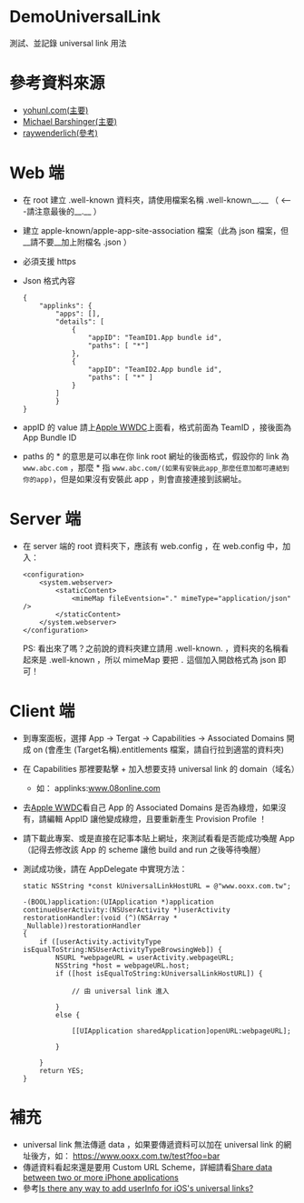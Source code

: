 # DemoUniversalLink

測試、並記錄 universal link 用法

# 參考資料來源

- [yohunl.com(主要)](https://yohunl.com/ios-universal-links-tong-yong-lian-jie/)
- [Michael Barshinger(主要)](https://medium.com/@barsh/my-first-date-with-ios-universal-links-90dfabc88bb8#.qu6q9qwd0)
- [raywenderlich(參考)](https://www.raywenderlich.com/84174/ios-8-handoff-tutorial)

# Web 端 
- 在 root 建立 .well-known 資料夾，請使用檔案名稱 .well-known__.__   （ <---請注意最後的__.__ ）
- 建立 apple-known/apple-app-site-association 檔案（此為 json 檔案，但__請不要__加上附檔名 .json ）
- 必須支援 https
- Json 格式內容

    ```
    {
        "applinks": {
            "apps": [],
            "details": [
                {
                    "appID": "TeamID1.App bundle id",
                    "paths": [ "*"]
                },
                {
                    "appID": "TeamID2.App bundle id",
                    "paths": [ "*" ]
                } 
            ]
            }
    }
    ```
- appID 的 value 請上[Apple WWDC](https://developer.apple.com/account/)上面看，格式前面為 TeamID ，接後面為 App Bundle ID
- paths 的 * 的意思是可以串在你 link root 網址的後面格式，假設你的 link 為 ```www.abc.com``` ，那麼 * 指 ```www.abc.com/(如果有安裝此app_那麼任意加都可連結到你的app)```，但是如果沒有安裝此 app ，則會直接連接到該網址。


# Server 端
- 在 server 端的 root 資料夾下，應該有 web.config ，在 web.config 中，加入：

    ```
    <configuration>
        <system.webserver>
            <staticContent>
                <mimeMap fileEventsion="." mimeType="application/json" />
            </staticContent>
        </system.webserver>
    </configuration>
    ```
    PS: 看出來了嗎？之前說的資料夾建立請用 .well-known. ，資料夾的名稱看起來是 .well-known ，所以 mimeMap 要把 ```.``` 這個加入開啟格式為 json 即可！


# Client 端

- 到專案面板，選擇 App -> Tergat -> Capabilities -> Associated Domains 開成 on (會產生 (Target名稱).entitlements 檔案，請自行拉到適當的資料夾)
- 在 Capabilities 那裡要點擊 + 加入想要支持 universal link 的 domain（域名）
    - 如： applinks:www.08online.com
- 去[Apple WWDC](https://developer.apple.com/account/)看自己 App 的 Associated Domains 是否為綠燈，如果沒有，請編輯 AppID 讓他變成綠燈，且要重新產生 Provision Profile ！
- 請下載此專案、或是直接在記事本貼上網址，來測試看看是否能成功喚醒 App（記得去修改該 App 的 scheme 讓他 build and run 之後等待喚醒）
- 測試成功後，請在 AppDelegate 中實現方法：
    
    ```
    static NSString *const kUniversalLinkHostURL = @"www.ooxx.com.tw";
    
    -(BOOL)application:(UIApplication *)application 
    continueUserActivity:(NSUserActivity *)userActivity 
    restorationHandler:(void (^)(NSArray * _Nullable))restorationHandler
    {
        if ([userActivity.activityType isEqualToString:NSUserActivityTypeBrowsingWeb]) {
            NSURL *webpageURL = userActivity.webpageURL;
            NSString *host = webpageURL.host;
            if ([host isEqualToString:kUniversalLinkHostURL]) {
                
                // 由 universal link 進入
                
            }
            else {
                
                [[UIApplication sharedApplication]openURL:webpageURL];
                
            }
            
        }
        return YES;
    }

    ```
    
# 補充
- universal link 無法傳遞 data ，如果要傳遞資料可以加在 universal link 的網址後方，如： https://www.ooxx.com.tw/test?foo=bar
- 傳遞資料看起來還是要用 Custom URL Scheme，詳細請看[Share data between two or more iPhone applications](http://stackoverflow.com/questions/9425706/share-data-between-two-or-more-iphone-applications)
- 參考[Is there any way to add userInfo for iOS's universal links?](http://stackoverflow.com/questions/37388095/is-there-any-way-to-add-userinfo-for-ioss-universal-links)